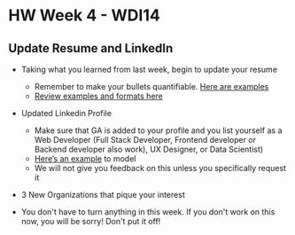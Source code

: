 # HW Week 4 - WDI14 

## Update Resume and LinkedIn 

- Taking what you learned from last week, begin to update your resume
  - Remember to make your bullets quantifiable. [Here are examples](http://everyvowel.com/resume-2/)
  - [Review examples and formats here](https://github.com/ga-dc/outcomes/tree/master/roadmap/week04) 
  
- Updated Linkedin Profile 
  - Make sure that GA is added to your profile and you list yourself as a Web Developer (Full Stack Developer, Frontend developer or Backend developer also work), UX Designer, or Data Scientist) 
  - [Here’s an example](https://www.linkedin.com/in/christinemovius) to model
  - We will not give you feedback on this unless you specifically request it

- 3 New Organizations that pique your interest

- You don't have to turn anything in this week. If you don't work on this now, you will be sorry! Don't put it off! 
